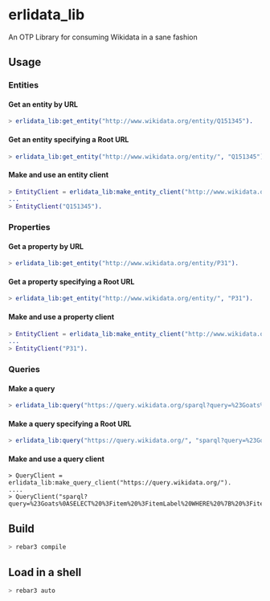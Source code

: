 # erlidata_lib

An OTP Library for consuming Wikidata in a sane fashion

## Usage

### Entities

#### Get an entity by URL
```erl
> erlidata_lib:get_entity("http://www.wikidata.org/entity/Q151345").
```

#### Get an entity specifying a Root URL
```erl
> erlidata_lib:get_entity("http://www.wikidata.org/entity/", "Q151345").
```

#### Make and use an entity client
```erl
> EntityClient = erlidata_lib:make_entity_client("http://www.wikidata.org/entity/").
...
> EntityClient("Q151345").
```

### Properties

#### Get a property by URL
```erl
> erlidata_lib:get_entity("http://www.wikidata.org/entity/P31").
```

#### Get a property specifying a Root URL
```erl
> erlidata_lib:get_entity("http://www.wikidata.org/entity/", "P31").
```

#### Make and use a property client
```erl
> EntityClient = erlidata_lib:make_entity_client("http://www.wikidata.org/entity/").
...
> EntityClient("P31").
```

### Queries

#### Make a query
```erl
> erlidata_lib:query("https://query.wikidata.org/sparql?query=%23Goats%0ASELECT%20%3Fitem%20%3FitemLabel%20WHERE%20%7B%20%3Fitem%20wdt%3AP31%20wd%3AQ2934.%20SERVICE%20wikibase%3Alabel%20%7B%20bd%3AserviceParam%20wikibase%3Alanguage%20%22%5BAUTO_LANGUAGE%5D%2Cen%22.%20%7D%7D").
```

#### Make a query specifying a Root URL
```erl
> erlidata_lib:query("https://query.wikidata.org/", "sparql?query=%23Goats%0ASELECT%20%3Fitem%20%3FitemLabel%20WHERE%20%7B%20%3Fitem%20wdt%3AP31%20wd%3AQ2934.%20SERVICE%20wikibase%3Alabel%20%7B%20bd%3AserviceParam%20wikibase%3Alanguage%20%22%5BAUTO_LANGUAGE%5D%2Cen%22.%20%7D%7D").
```

#### Make and use a query client
```
> QueryClient = erlidata_lib:make_query_client("https://query.wikidata.org/").
....
> QueryClient("sparql?query=%23Goats%0ASELECT%20%3Fitem%20%3FitemLabel%20WHERE%20%7B%20%3Fitem%20wdt%3AP31%20wd%3AQ2934.%20SERVICE%20wikibase%3Alabel%20%7B%20bd%3AserviceParam%20wikibase%3Alanguage%20%22%5BAUTO_LANGUAGE%5D%2Cen%22.%20%7D%7D").
```

## Build
```bash
> rebar3 compile
```

## Load in a shell
```bash
> rebar3 auto
```
